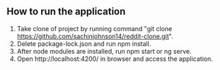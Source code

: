 ## How to run the application
1. Take clone of project by running command "git clone https://github.com/sachinjohnson14/reddit-clone.git".
2. Delete package-lock.json and run npm install.
3. After node modules are installed, run npm start or ng serve.
4. Open http://localhost:4200/ in browser and access the application.
